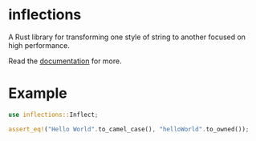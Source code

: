 # inflections
A Rust library for transforming one style of string to another focused on high performance.

Read the [documentation](https://calebmer.github.io/inflections) for more.

# Example
```rust
use inflections::Inflect;

assert_eq!("Hello World".to_camel_case(), "helloWorld".to_owned());
```
